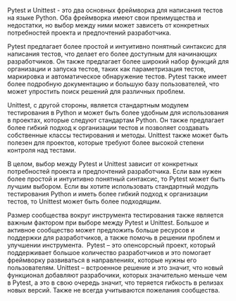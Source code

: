 
Pytest и Unittest - это два основных фреймворка для написания тестов на языке Python. Оба фреймворка имеют свои преимущества и недостатки, но выбор между ними может зависеть от конкретных потребностей проекта и предпочтений разработчика.

Pytest предлагает более простой и интуитивно понятный синтаксис для написания тестов, что делает его более доступным для начинающих разработчиков. Он также предлагает более широкий набор функций для организации и запуска тестов, таких как параметризация тестов, маркировка и автоматическое обнаружение тестов. Pytest также имеет более подробную документацию и большую базу пользователей, что может упростить поиск решений для различных проблем.

Unittest, с другой стороны, является стандартным модулем тестирования в Python и может быть более удобным для использования в проектах, которые следуют стандартам Python. Он также предлагает более гибкий подход к организации тестов и позволяет создавать собственные классы тестирования и методы. Unittest также может быть полезен для проектов, которые требуют более высокой степени контроля над тестами.

В целом, выбор между Pytest и Unittest зависит от конкретных потребностей проекта и предпочтений разработчика. Если вам нужен более простой и интуитивно понятный синтаксис, то Pytest может быть лучшим выбором. Если вы хотите использовать стандартный модуль тестирования Python и иметь более гибкий подход к организации тестов, то Unittest может быть более подходящим.

Размер сообщества вокруг инструмента тестирования также является важным фактором при выборе между Pytest и Unittest. Большое и активное сообщество может предложить больше ресурсов и поддержки для разработчиков, а также помочь в решении проблем и улучшении инструмента.  Pytest – это опенсорсный проект, который поддерживает большое количество разработчиков и это помогает фреймворку развиваться в направлениях, которые нужны его пользователям. Unittest – встроенное решение и это значит, что новый функционал добавляют разрабочики, которых значительно меньше чем в Pytest, а это в свою очередь значит, что теряется гибкость в релизах новых версий. Также не всегда учитываются пожелания сообщества.